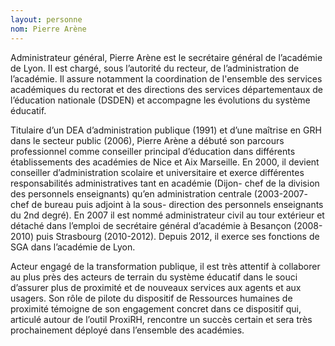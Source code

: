 ```yaml
---
layout: personne
nom: Pierre Arène
---
```


Administrateur général, Pierre Arène est le secrétaire général de l’académie de Lyon. Il est chargé, sous l’autorité du recteur, de l’administration de l’académie. Il assure notamment la coordination de l'ensemble des services académiques du rectorat et des directions des services départementaux de l’éducation nationale (DSDEN) et accompagne les évolutions du système éducatif.

Titulaire d’un DEA d’administration publique (1991) et d’une maîtrise en GRH dans le secteur public (2006), Pierre Arène a débuté son parcours professionnel comme conseiller principal d’éducation dans différents établissements des académies de Nice et Aix Marseille. En 2000, il devient conseiller d’administration scolaire et universitaire et exerce différentes responsabilités administratives tant en académie (Dijon- chef de la division des personnels enseignants) qu’en administration centrale (2003-2007- chef de bureau puis adjoint à la sous- direction des personnels enseignants du 2nd degré). 
En 2007 il est nommé administrateur civil au tour extérieur et détaché dans l’emploi de secrétaire général d’académie à Besançon (2008-2010) puis Strasbourg (2010-2012). Depuis 2012, il exerce ses fonctions de SGA dans l’académie de Lyon.

Acteur engagé de la transformation publique, il est très attentif à collaborer au plus près des acteurs de terrain du système éducatif dans le souci d’assurer plus de proximité et de nouveaux services aux agents et aux usagers.
Son rôle de pilote du dispositif de Ressources humaines de proximité témoigne de son engagement concret dans ce dispositif qui, articulé autour de l’outil ProxiRH, rencontre un succès certain et sera très prochainement déployé dans l’ensemble des académies. 
